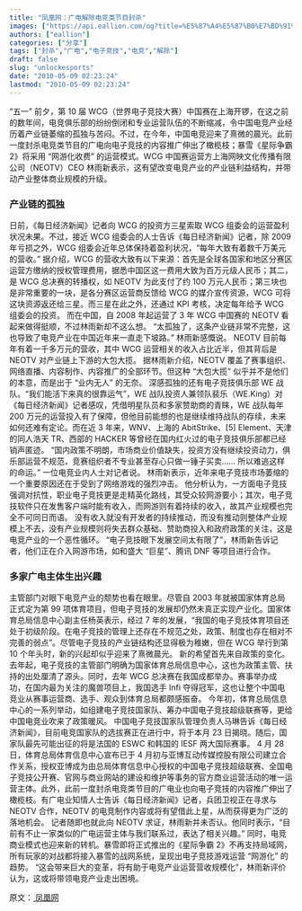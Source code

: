 ```yaml
---
title: "凤凰网：广电解除电竞类节目封杀"
images: ["https://api.eallion.com/og?title=%E5%87%A4%E5%87%B0%E7%BD%91%EF%BC%9A%E5%B9%BF%E7%94%B5%E8%A7%A3%E9%99%A4%E7%94%B5%E7%AB%9E%E7%B1%BB%E8%8A%82%E7%9B%AE%E5%B0%81%E6%9D%80"]
authors: ["eallion"]
categories: ["分享"]
tags: ["封杀","广电","电子竞技","电竞","解除"]
draft: false
slug: "unlockesports"
date: "2010-05-09 02:23:24"
lastmod: "2010-05-09 02:23:24"
---
```


“五一” 前夕，第 10 届 WCG（世界电子竞技大赛）中国赛在上海开锣，在这之前的数年间，电竞俱乐部的纷纷倒闭和专业运营队伍的不断缩减，令中国电竞产业经历着产业链萎缩的孤独与苦闷。不过，在今年，中国电竞迎来了熹微的晨光。此前一度封杀电竞类节目的广电向电子竞技的内容推广伸出了橄榄枝；暴雪《星际争霸 2》将采用 “网游化收费” 的运营模式。WCG 中国赛运营方上海网映文化传播有限公司（NEOTV）CEO 林雨新表示，这有望改变电竞产业的产业链利益结构，并带动产业整体商业规模的升级。

### <strong > 产业链的孤独 </strong>

日前，《每日经济新闻》记者向 WCG 的投资方三星索取 WCG 组委会的运营盈利状况未果。不过，接近 WCG 组委会的人士告诉《每日经济新闻》记者，除 2009 年亏损之外，WCG 组委会近年总体保持着盈利状况，“每年大致有着数千万美元的营收。”
据介绍，WCG 的营收大致有以下来源：首先是全球各国家和地区分赛区运营方缴纳的授权管理费用，据悉中国区这一费用大致为百万元级人民币；其二，是 WCG 总决赛的转播权，如 NEOTV 为此支付了约 100 万元人民币；第三块也是非常重要的一块，是各分赛区运营商反馈给 WCG 的媒介宣传资源，WCG 可将这块资源返还给三星。而三星在此之外，还通过 KPI 考核，决定每年给予 WCG 组委会的投资。
而在中国，自 2008 年起运营了 3 年 WCG 中国赛的 NEOTV 看起来做得挺顺，不过林雨新却不这么想。
“太孤独了，这条产业链非常不完整，这也导致了电竞产业在中国近年来一直走下坡路。” 林雨新感慨说。
NEOTV 目前每年有着一千多万元的营收，其中 WCG 运营相关的收入占比近半，但其背后是 NEOTV 对产业链上下游的大包大揽。
据林雨新介绍，NEOTV 覆盖了赛事组织、网络直播、内容制作、内容推广的全部环节。但这种 “大包大揽” 似乎并不是他们的本意，而是出于 “业内无人” 的无奈。
深感孤独的还有电子竞技俱乐部 WE 战队。“我们能活下来真的很靠运气”，WE 战队投资人兼领队裴乐（WE.King）对《每日经济新闻》记者感叹，凭借明星队员和多家赞助商的青睐，WE 战队每年 200 万元的运营投入有了保障，但他目前能想的也是继续维持战队的存续，未来如何还难有定论。而在近 3 年来，WNV、上海的 AbitStrike、[5] Element、天津的同人浩天 TR、西部的 HACKER 等曾经在国内红火过的电子竞技俱乐部都已经销声匿迹。
“国内政策不明朗，市场商业价值缺失，投资方没有继续投资动力，俱乐部运营不规范，竞赛组织者不专业甚至存心只做一锤子买卖…… 所以难逃这样的命运。” 一位电竞业内人士对记者说。
林雨新表示，近年来电子竞技市场萎缩的一个重要原因还在于受到了网络游戏的强烈冲击。
他分析认为，一方面电子竞技强调对抗性，职业电子竞技更是走精英化路线，其受众较网游要小；其次，电子竞技软件只在发售客户端时能有收入，而网游则有着持续的收入，故其产业规模也完全不可同日而语。
没有收入就没有开发者的持续推动，而没有推动则整体产业规模上不去，没有产业规模则将失去群众基础、赞助商投入和政府政策的关注，这是电竞产业的一个恶性循环。
“电子竞技眼下发展空间太有限了”，林雨新告诉记者，他们正在介入网游市场，如和盛大 “巨星”、腾讯 DNF 等项目进行合作。

### <strong > 多家广电主体生出兴趣 </strong>

主管部门对眼下电竞产业的颓势也看在眼里。尽管自 2003 年就被国家体育总局正式定为第 99 项体育项目，但电子竞技的发展却仍然未真正实现产业化。国家体育总局信息中心副主任杨英表示，经过 7 年的发展，“我国的电子竞技体育项目还处于初级阶段。在电子竞技的管理上还存在不规范之处，政策、制度也存在相对不完善的弱点”。尽管电子竞技的产业链结构还显得极为稚嫩，但在 WCG 举行到第 10 个年头时，新的兴起却似乎迎来了熹微晨光。
新的希望首先来自政策的变化。去年起，电子竞技的主管部门明确为国家体育总局信息中心，这也为政策主管、扶持的出处厘清了源头。同时，去年 WCG 总决赛在我国成都举办。赛事举办成功，在国内最为关注的魔兽项目上，我国选手 Infi 夺得冠军，这也让整个中国电竞业从赛事运营商、选手、观众到体育总局都颇感振奋。
今年初，体育总局信息中心的一系列举动，如组建电子竞技国家队、筹办中国电子竞技超级联赛等，更给中国电竞业吹来了政策暖风。
中国电子竞技国家队管理负责人马琳告诉《每日经济新闻》，目前电竞国家队的选拔赛正在进行中，将于本月 23 日揭晓。随后，国家队最先可能出征的将是法国的 ESWC 和韩国的 IESF 两大国际赛事。
4 月 28 日，体育总局体育信息中心宣布已于 4 月初与亚博互动传媒控股有限公司建立合作关系，授权亚博成为由总局体育信息中心授权的中国电子竞技超级联赛、全国电子竞技公开赛、官网与商业网站的建设和维护等事务的官方商业运营活动的唯一运营主体。此外，此前一度封杀电竞类节目的广电业也向电子竞技的内容推广伸出了橄榄枝。有广电业知情人士告诉《每日经济新闻》记者，兵团卫视正在寻求与 NEOTV 合作，NEOTV 的电竞制作内容或将有望借此上星，从而获得更为广泛的落地机会。
记者随即也就此向 NEOTV 求证，林雨新并未否认。他同时表示，“目前有不止一家类似的广电运营主体与我们联系过，表达了相关兴趣。”
同时，电竞商业模式也迎来新的转机。暴雪即将正式推出的《星际争霸 2》不再支持局域网，所有玩家的对战都将接入暴雪的战网系统，呈现出电子竞技游戏运营 “网游化” 的趋势。
“这会带来巨大的变革，将有助于电竞产业运营营收规模化”，林雨新评价认为，这或将带领电竞产业走出困境。

原文：[ 凤凰网 ](http://tech.ifeng.com/it/detail_2010_05/07/1493196_0.shtml)
